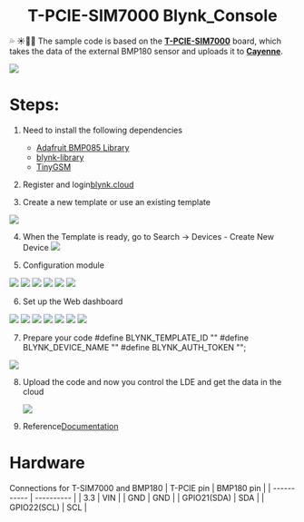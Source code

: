 <h1 align = "center">T-PCIE-SIM7000 Blynk_Console</h1>

💦 ☀💨🌹 The sample code is based on the **[T-PCIE-SIM7000](https://www.aliexpress.com/item/4001142716386.html)** board, which takes the data of the external BMP180 sensor and uploads it to **[Cayenne](https://cayenne.mydevices.com/)**.

![](../../../image/Cayenne/SIM7000.png)


# Steps:
1. Need to install the following dependencies
     - [Adafruit BMP085 Library](https://github.com/adafruit/Adafruit-BMP085-Library)
     - [blynk-library](https://github.com/blynkkk/blynk-library)
     - [TinyGSM](https://github.com/vshymanskyy/TinyGSM)

2. Register and login[blynk.cloud](https://blynk.cloud/dashboard/login) 

3. Create a new template or use an existing template

![](../../../image/Blynk/SIM7000/1-Create_Template.png)

4.   When the Template is ready, go to Search -> Devices - Create New Device
![](../../../image/Blynk/SIM7000/2-Create_device.png)

5. Configuration module

![](../../../image/Blynk/SIM7000/3-Configuration_module.png)
![](../../../image/Blynk/SIM7000/3-1-Configuration_module.png)
![](../../../image/Blynk/SIM7000/3-2-Configuration_module.png)
![](../../../image/Blynk/SIM7000/3-3-Configuration_module.png)
![](../../../image/Blynk/SIM7000/3-4-Configuration_module.png)
![](../../../image/Blynk/SIM7000/3-5-Configuration_module.png)

6. Set up the Web dashboard

![](../../../image/Blynk/SIM7000/4-Dash_board.png)
![](../../../image/Blynk/SIM7000/4-1-Dash_board.png)
![](../../../image/Blynk/SIM7000/4-2-Dash_board.png)
![](../../../image/Blynk/SIM7000/4-3-Dash_board.png)
![](../../../image/Blynk/SIM7000/4-4-Dash_board.png)
![](../../../image/Blynk/SIM7000/4-5-Dash_board.png)
![](../../../image/Blynk/SIM7000/4-6-Dash_board.png)

7. Prepare your code
#define BLYNK_TEMPLATE_ID ""
#define BLYNK_DEVICE_NAME ""
#define BLYNK_AUTH_TOKEN "";

![](../../../image/Blynk/SIM7000/5-Ready_code.png)


8. Upload the code and now you control the LDE and get the data in the cloud
   
   ![](../../../image/Blynk/SIM7000/6.png)


9. Reference[Documentation](https://docs.blynk.io/en/)


# Hardware
Connections for T-SIM7000 and BMP180
| T-PCIE pin  | BMP180 pin |
| ----------- | ---------- |
| 3.3         | VIN        |
| GND         | GND        |
| GPIO21(SDA) | SDA        |
| GPIO22(SCL) | SCL        |





